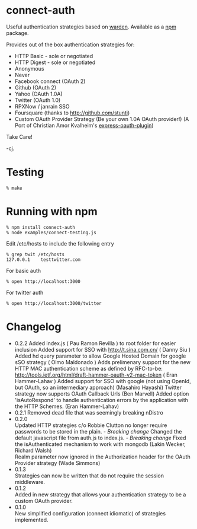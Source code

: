 connect-auth
============

Useful authentication strategies based on [warden]. Available as a [npm] package.

Provides out of the box authentication strategies for:

* HTTP Basic - sole or negotiated
* HTTP Digest - sole or negotiated
* Anonymous
* Never
* Facebook connect (OAuth 2)
* Github (OAuth 2)
* Yahoo (OAuth 1.0A)
* Twitter (OAuth 1.0)
* RPXNow / janrain SSO 
* Foursquare (thanks to http://github.com/stunti)
* Custom OAuth Provider Strategy (Be your own 1.0A OAuth provider!) (A Port of Christian Amor Kvalheim's  [express-oauth-plugin])  

Take Care!

-cj.


Testing
=======

    % make

Running with npm
=================

    % npm install connect-auth
    % node examples/connect-testing.js

Edit /etc/hosts to include the following entry

    % grep twit /etc/hosts
    127.0.0.1    testtwitter.com

For basic auth

    % open http://localhost:3000

For twitter auth

    % open http://localhost:3000/twitter


[warden]: http://github.com/hassox/warden
[npm]: http://github.com/isaacs/npm    
[express-oauth-plugin]: http://github.com/christkv/node-express-oauth-plugin


Changelog
=========
 * 0.2.2
    Added index.js ( Pau Ramon Revilla ) to root folder for easier inclusion
    Added support for SSO with http://t.sina.com.cn/ ( Danny Siu )
    Added hd query parameter to allow Google Hosted Domain for google sSO strategy ( Olmo Maldonado )
		Adds prelimenary support for the new HTTP MAC authentication scheme as defined by RFC-to-be:
		http://tools.ietf.org/html/draft-hammer-oauth-v2-mac-token ( Eran Hammer-Lahav ) 
		Added support for SSO with google (not using OpenId, but OAuth, so an intermediary approach) (Masahiro Hayashi)
		Twitter strategy now supports OAuth Callback Urls (Ben Marvell)
		Added option 'isAutoRespond' to handle authentication errors by the application with the HTTP Schemes. (Eran Hammer-Lahav)
 * 0.2.1
		Removed dead file that was seemingly breaking nDistro
 * 0.2.0  
		Updated HTTP strategies c/o Robbie Clutton no longer require passwords to be stored in the plain. - *Breaking change*
		Changed the default javascript file from auth.js to index.js. - *Breaking change*
		Fixed the isAuthenticated mechanism to work with mongodb (Lakin Wecker, Richard Walsh)  
		Realm parameter now ignored in the Authorization header for the OAuth Provider strategy (Wade Simmons)
 * 0.1.3  
		Strategies can now be written that do not require the session middleware.
 * 0.1.2  
		Added in new strategy that allows your authentication strategy to be a custom OAuth provider.
 * 0.1.0  
		New simplified configuration (connect idiomatic) of strategies implemented.